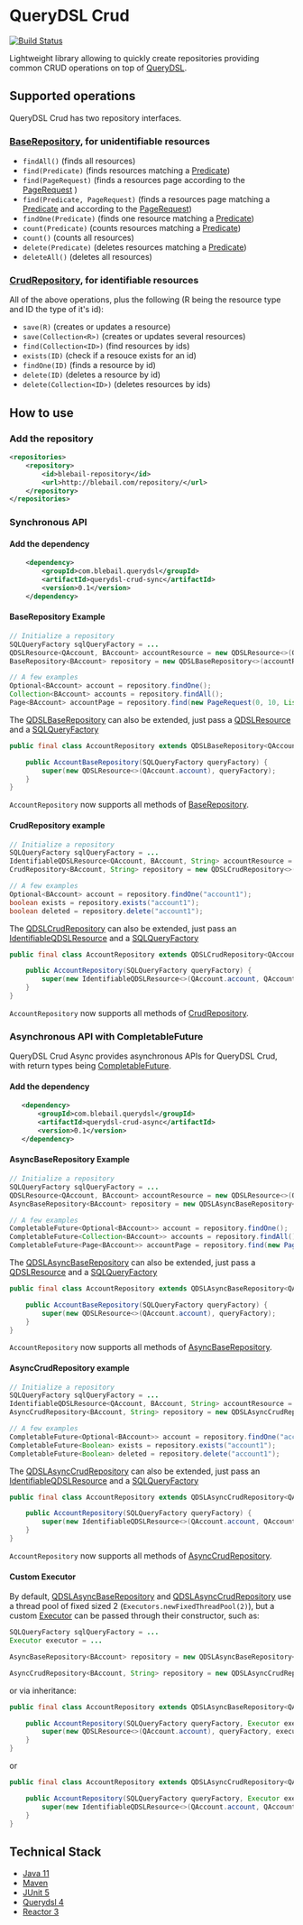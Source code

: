 # QueryDSL Crud 
[![Build Status](https://travis-ci.org/baptistelebail/querydsl-crud.svg?branch=master)](https://travis-ci.org/baptistelebail/querydsl-crud)

Lightweight library allowing to quickly create repositories providing common CRUD operations on top of [QueryDSL](http://www.querydsl.com/).

## Supported operations

QueryDSL Crud has two repository interfaces.

### [BaseRepository](https://github.com/baptistelebail/querydsl-crud/blob/master/querydsl-crud-sync/src/main/java/com/blebail/querydsl/crud/sync/repository/BaseRepository.java), for unidentifiable resources
- `findAll()` (finds all resources)
- `find(Predicate)` (finds resources matching a [Predicate](http://www.querydsl.com/static/querydsl/4.4.0/apidocs/com/querydsl/core/types/Predicate.html))
- `find(PageRequest)` (finds a resources page according to the [PageRequest]() )
- `find(Predicate, PageRequest)` (finds a resources page matching a [Predicate](http://www.querydsl.com/static/querydsl/4.4.0/apidocs/com/querydsl/core/types/Predicate.html) and according to the [PageRequest]())
- `findOne(Predicate)` (finds one resource matching a [Predicate](http://www.querydsl.com/static/querydsl/4.4.0/apidocs/com/querydsl/core/types/Predicate.html))
- `count(Predicate)` (counts resources matching a [Predicate](http://www.querydsl.com/static/querydsl/4.4.0/apidocs/com/querydsl/core/types/Predicate.html))
- `count()` (counts all resources)
- `delete(Predicate)` (deletes resources matching a [Predicate](http://www.querydsl.com/static/querydsl/4.4.0/apidocs/com/querydsl/core/types/Predicate.html))
- `deleteAll()` (deletes all resources)

### [CrudRepository](https://github.com/baptistelebail/querydsl-crud/blob/master/querydsl-crud-sync/src/main/java/com/blebail/querydsl/crud/sync/repository/CrudRepository.java), for identifiable resources
All of the above operations, plus the following (R being the resource type and ID the type of it's id):
- `save(R)` (creates or updates a resource)
- `save(Collection<R>)` (creates or updates several resources)
- `find(Collection<ID>)` (find resources by ids)
- `exists(ID)` (check if a resouce exists for an id)
- `findOne(ID)` (finds a resource by id)
- `delete(ID)` (deletes a resource by id)
- `delete(Collection<ID>)` (deletes resources by ids)

## How to use
### Add the repository
```xml
<repositories>
    <repository>
        <id>blebail-repository</id>
        <url>http://blebail.com/repository/</url>
    </repository>   
</repositories>
```
### Synchronous API
#### Add the dependency
```xml
    <dependency>
        <groupId>com.blebail.querydsl</groupId>
        <artifactId>querydsl-crud-sync</artifactId>
        <version>0.1</version>
    </dependency>
```

#### BaseRepository Example
```java
// Initialize a repository
SQLQueryFactory sqlQueryFactory = ...
QDSLResource<QAccount, BAccount> accountResource = new QDSLResource<>(QAccount.account);
BaseRepository<BAccount> repository = new QDSLBaseRepository<>(accountResource, sqlQueryFactory);

// A few examples
Optional<BAccount> account = repository.findOne();
Collection<BAccount> accounts = repository.findAll();
Page<BAccount> accountPage = repository.find(new PageRequest(0, 10, List.of(new Sort("username", Sort.Direction.ASC))));
```

The [QDSLBaseRepository](https://github.com/baptistelebail/querydsl-crud/blob/master/querydsl-crud-sync/src/main/java/com/blebail/querydsl/crud/sync/repository/QDSLBaseRepository.java) can also be extended, just pass a [QDSLResource](https://github.com/baptistelebail/querydsl-crud/blob/master/querydsl-crud-commons/src/main/java/com/blebail/querydsl/crud/commons/resource/QDSLResource.java) and a [SQLQueryFactory](http://www.querydsl.com/static/querydsl/4.4.0/apidocs/com/querydsl/sql/SQLQueryFactory.html)

```java
public final class AccountRepository extends QDSLBaseRepository<QAccount, BAccount> {

    public AccountBaseRepository(SQLQueryFactory queryFactory) {
        super(new QDSLResource<>(QAccount.account), queryFactory);
    }
}
```

`AccountRepository` now supports all methods of [BaseRepository](https://github.com/baptistelebail/querydsl-crud/blob/master/querydsl-crud-sync/src/main/java/com/blebail/querydsl/crud/sync/repository/BaseRepository.java).

#### CrudRepository example
```java
// Initialize a repository
SQLQueryFactory sqlQueryFactory = ...
IdentifiableQDSLResource<QAccount, BAccount, String> accountResource = new IdentifiableQDSLResource<>(QAccount.account, QAccount.account.id, BAccount::getId);
CrudRepository<BAccount, String> repository = new QDSLCrudRepository<>(accountResource, sqlQueryFactory);

// A few examples
Optional<BAccount> account = repository.findOne("account1");
boolean exists = repository.exists("account1");
boolean deleted = repository.delete("account1");
```

The [QDSLCrudRepository](https://github.com/baptistelebail/querydsl-crud/blob/master/querydsl-crud-sync/src/main/java/com/blebail/querydsl/crud/sync/repository/QDSLCrudRepository.java) can also be extended, just pass an [IdentifiableQDSLResource](https://github.com/baptistelebail/querydsl-crud/blob/master/querydsl-crud-commons/src/main/java/com/blebail/querydsl/crud/commons/resource/IdentifiableQDSLResource.java) and a [SQLQueryFactory](http://www.querydsl.com/static/querydsl/4.4.0/apidocs/com/querydsl/sql/SQLQueryFactory.html)

```java
public final class AccountRepository extends QDSLCrudRepository<QAccount, BAccount, String> {

    public AccountRepository(SQLQueryFactory queryFactory) {
        super(new IdentifiableQDSLResource<>(QAccount.account, QAccount.account.id, BAccount::getId), queryFactory);
    }
}
```

`AccountRepository` now supports all methods of [CrudRepository](https://github.com/baptistelebail/querydsl-crud/blob/master/querydsl-crud-sync/src/main/java/com/blebail/querydsl/crud/sync/repository/CrudRepository.java).

### Asynchronous API with CompletableFuture

QueryDSL Crud Async provides asynchronous APIs for QueryDSL Crud, with return types being [CompletableFuture](https://docs.oracle.com/javase/8/docs/api/java/util/concurrent/CompletableFuture.html).

#### Add the dependency
```xml
   <dependency>
       <groupId>com.blebail.querydsl</groupId>
       <artifactId>querydsl-crud-async</artifactId>
       <version>0.1</version>
   </dependency>
```

#### AsyncBaseRepository Example
```java
// Initialize a repository
SQLQueryFactory sqlQueryFactory = ...
QDSLResource<QAccount, BAccount> accountResource = new QDSLResource<>(QAccount.account);
AsyncBaseRepository<BAccount> repository = new QDSLAsyncBaseRepository<>(accountResource, sqlQueryFactory);

// A few examples
CompletableFuture<Optional<BAccount>> account = repository.findOne();
CompletableFuture<Collection<BAccount>> accounts = repository.findAll();
CompletableFuture<Page<BAccount>> accountPage = repository.find(new PageRequest(0, 10, List.of(new Sort("username", Sort.Direction.ASC))));
```

The [QDSLAsyncBaseRepository](https://github.com/baptistelebail/querydsl-crud/blob/master/querydsl-crud-async/src/main/java/com/blebail/querydsl/crud/async/repository/QDSLAsyncBaseRepository.java) can also be extended, just pass a [QDSLResource](https://github.com/baptistelebail/querydsl-crud/blob/master/querydsl-crud-commons/src/main/java/com/blebail/querydsl/crud/commons/resource/QDSLResource.java) and a [SQLQueryFactory](http://www.querydsl.com/static/querydsl/4.4.0/apidocs/com/querydsl/sql/SQLQueryFactory.html)

```java
public final class AccountRepository extends QDSLAsyncBaseRepository<QAccount, BAccount> {

    public AccountBaseRepository(SQLQueryFactory queryFactory) {
        super(new QDSLResource<>(QAccount.account), queryFactory);
    }
}
```

`AccountRepository` now supports all methods of [AsyncBaseRepository](https://github.com/baptistelebail/querydsl-crud/blob/master/querydsl-crud-async/src/main/java/com/blebail/querydsl/crud/async/repository/AsyncBaseRepository.java).

#### AsyncCrudRepository example
```java
// Initialize a repository
SQLQueryFactory sqlQueryFactory = ...
IdentifiableQDSLResource<QAccount, BAccount, String> accountResource = new IdentifiableQDSLResource<>(QAccount.account, QAccount.account.id, BAccount::getId);
AsyncCrudRepository<BAccount, String> repository = new QDSLAsyncCrudRepository<>(accountResource, sqlQueryFactory);

// A few examples
CompletableFuture<Optional<BAccount>> account = repository.findOne("account1");
CompletableFuture<Boolean> exists = repository.exists("account1");
CompletableFuture<Boolean> deleted = repository.delete("account1");
```

The [QDSLAsyncCrudRepository](https://github.com/baptistelebail/querydsl-crud/blob/master/querydsl-crud-async/src/main/java/com/blebail/querydsl/crud/async/repository/QDSLAsyncCrudRepository.java) can also be extended, just pass an [IdentifiableQDSLResource](https://github.com/baptistelebail/querydsl-crud/blob/master/querydsl-crud-commons/src/main/java/com/blebail/querydsl/crud/commons/resource/IdentifiableQDSLResource.java) and a [SQLQueryFactory](http://www.querydsl.com/static/querydsl/4.4.0/apidocs/com/querydsl/sql/SQLQueryFactory.html)

```java
public final class AccountRepository extends QDSLAsyncCrudRepository<QAccount, BAccount, String> {

    public AccountRepository(SQLQueryFactory queryFactory) {
        super(new IdentifiableQDSLResource<>(QAccount.account, QAccount.account.id, BAccount::getId), queryFactory);
    }
}
```

`AccountRepository` now supports all methods of [AsyncCrudRepository](https://github.com/baptistelebail/querydsl-crud/blob/master/querydsl-crud-async/src/main/java/com/blebail/querydsl/crud/async/repository/AsyncCrudRepository.java).

#### Custom Executor

By default, [QDSLAsyncBaseRepository](https://github.com/baptistelebail/querydsl-crud/blob/master/querydsl-crud-async/src/main/java/com/blebail/querydsl/crud/async/repository/QDSLAsyncBaseRepository.java) and [QDSLAsyncCrudRepository](https://github.com/baptistelebail/querydsl-crud/blob/master/querydsl-crud-async/src/main/java/com/blebail/querydsl/crud/async/repository/QDSLAsyncCrudRepository.java) use a thread pool of fixed sized 2 (`Executors.newFixedThreadPool(2)`), but a custom [Executor](https://docs.oracle.com/javase/8/docs/api/java/util/concurrent/Executor.html) can be passed through their constructor, such as:
```java
SQLQueryFactory sqlQueryFactory = ...
Executor executor = ...

AsyncBaseRepository<BAccount> repository = new QDSLAsyncBaseRepository<>(accountResource, sqlQueryFactory, executor);

AsyncCrudRepository<BAccount, String> repository = new QDSLAsyncCrudRepository<>(accountResource, sqlQueryFactory, executor);
```
or via inheritance:
```java
public final class AccountRepository extends QDSLAsyncBaseRepository<QAccount, BAccount> {

    public AccountRepository(SQLQueryFactory queryFactory, Executor executor) {
        super(new QDSLResource<>(QAccount.account), queryFactory, executor);
    }
}
```
or
```java
public final class AccountRepository extends QDSLAsyncCrudRepository<QAccount, BAccount, String> {

    public AccountRepository(SQLQueryFactory queryFactory, Executor executor) {
        super(new IdentifiableQDSLResource<>(QAccount.account, QAccount.account.id, BAccount::getId), queryFactory, executor);
    }
}
```

## Technical Stack
* [Java 11](https://jdk.java.net/11/)
* [Maven](https://maven.apache.org/)
* [JUnit 5](https://junit.org/junit5/)
* [Querydsl 4](http://www.querydsl.com/)
* [Reactor 3](https://projectreactor.io/)
